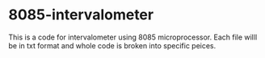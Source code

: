 # 8085-intervalometer
This is a code for intervalometer using 8085 microprocessor.
Each file willl be in txt format and whole code is broken into specific peices.
